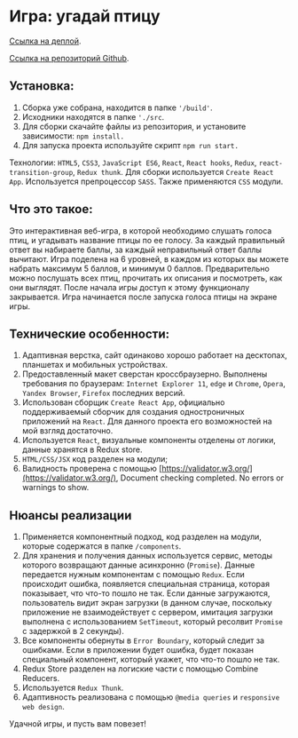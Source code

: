 

 # Игра: угадай птицу 


[Ссылка на деплой](https://song-bird-portfolio.netlify.app/).

[Ссылка на репозиторий Github](https://github.com/SergeyCodeJs/song-bird-portfolio).


## Установка: 
1. Сборка уже собрана, находится в папке ```'/build'```. 
1. Исходники находятся в папке ```'./src```.
1. Для сборки скачайте файлы из репозитория, и установите зависимости: ```npm install. ```
1. Для запуска проекта используйте скрипт ```npm run start.```

Технологии: 
```HTML5```, ```CSS3```, ```JavaScript ES6```, ```React```, ```React hooks```,  ```Redux```,  ```react-transition-group```, ```Redux thunk```.
Для сборки используется ```Create React App```.
Используется препроцессор ```SASS```. Также применяются ```CSS``` модули.

## Что это такое: 
Это интерактивная веб-игра, в которой необходимо слушать голоса птиц, и угадывать название птицы по ее голосу. За каждый правильный ответ вы набираете баллы, за каждый неправильный ответ баллы вычитают. Игра поделена на 6 уровней, в каждом из которых вы можете набрать максимум 5 баллов, и минимум 0 баллов. 
Предварительно можно послушать всех птиц, прочитать их описания и посмотреть, как они выглядят. После начала игры доступ к этому функционалу закрывается. Игра начинается после запуска голоса птицы на экране игры.


## Технические особенности:  
1. Адаптивная верстка, сайт одинаково хорошо работает на десктопах, планшетах и мобильных устройствах.
1. Предоставленный макет сверстан кроссбраузерно. Выполнены требования по браузерам: ```Internet Explorer 11```, ```edge``` и ```Chrome```, ```Opera```, ```Yandex Browser```, ```Firefox```  последних версий. 
1. Использован сборщик ```Create React App```, официально поддерживаемый сборчик для создания одностроничных приложений на ```React```. Для данного проекта его возможностей на мой взгляд достаточно. 
1. Используется ```React```, визуальные компоненты отделены от логики, данные хранятся в Redux store. 
1. ```HTML/CSS/JSX``` код разделен на модули;
1. Валидность проверена с помощью [https://validator.w3.org/](https://validator.w3.org/), Document checking completed. No errors or warnings to show.

## Нюансы реализации

1. Применяется компонентный подход, код разделен на модули, которые содержатся в папке ```/components```.
1. Для хранения и получения данных используется сервис, методы которого возвращают данные асинхронно (```Promise```). Данные передается нужным компонентам с помощью ```Redux```. Если происходит ошибка, появляется специальная страница, которая показывает, что что-то пошло не так. Если данные загружаются, пользователь видит экран загрузки (в данном случае, поскольку приложение не взаимодействует с сервером, имитация загрузки выполнена с использованием ```SetTimeout```, который ресолвит ```Promise``` с задержкой в 2 секунды).  
1. Все компоненты обернуты в ```Error Boundary```, который следит за ошибками. Если в приложении будет ошибка, будет показан специальный компонент, который укажет, что что-то пошло не так. 
1. Redux Store разделен на логиские части с помощью Combine Reducers.
1. Используется ```Redux Thunk```.
1. Адаптивность реализована с помощью ```@media queries``` и ```responsive web design```.

Удачной игры, и пусть вам повезет!



